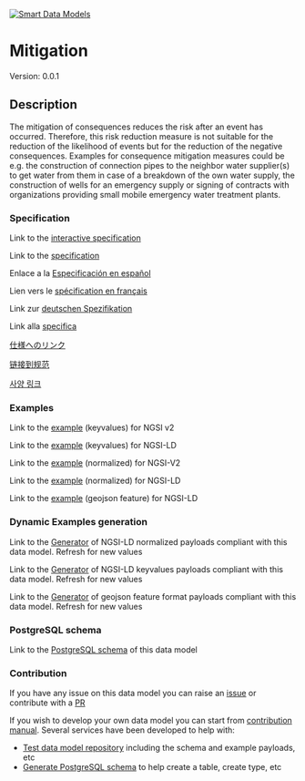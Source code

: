 [![Smart Data Models](https://smartdatamodels.org/wp-content/uploads/2022/01/SmartDataModels_logo.png "Logo")](https://smartdatamodels.org)
# Mitigation
Version: 0.0.1

## Description 

The mitigation of consequences reduces the risk after an event has occurred. Therefore, this risk reduction measure is not suitable for the reduction of the likelihood of events but for the reduction of the negative consequences. Examples for consequence mitigation measures could be e.g. the construction of connection pipes to the neighbor water supplier(s) to get water from them in case of a breakdown of the own water supply, the construction of wells for an emergency supply or signing of contracts with organizations providing small mobile emergency water treatment plants.
### Specification

Link to the [interactive specification](https://swagger.lab.fiware.org/?url=https://smart-data-models.github.io/dataModel.RiskManagement/Mitigation/swagger.yaml)

Link to the [specification](https://github.com/smart-data-models/dataModel.RiskManagement/blob/master/Mitigation/doc/spec.md)

Enlace a la [Especificación en español](https://github.com/smart-data-models/dataModel.RiskManagement/blob/master/Mitigation/doc/spec_ES.md)

Lien vers le [spécification en français](https://github.com/smart-data-models/dataModel.RiskManagement/blob/master/Mitigation/doc/spec_FR.md)

Link zur [deutschen Spezifikation](https://github.com/smart-data-models/dataModel.RiskManagement/blob/master/Mitigation/doc/spec_DE.md)

Link alla [specifica](https://github.com/smart-data-models/dataModel.RiskManagement/blob/master/Mitigation/doc/spec_IT.md)

[仕様へのリンク](https://github.com/smart-data-models/dataModel.RiskManagement/blob/master/Mitigation/doc/spec_JA.md)

[链接到规范](https://github.com/smart-data-models/dataModel.RiskManagement/blob/master/Mitigation/doc/spec_ZH.md)

[사양 링크](https://github.com/smart-data-models/dataModel.RiskManagement/blob/master/Mitigation/doc/spec_KO.md)
### Examples

Link to the [example](https://smart-data-models.github.io/dataModel.RiskManagement/Mitigation/examples/example.json) (keyvalues) for NGSI v2

Link to the [example](https://smart-data-models.github.io/dataModel.RiskManagement/Mitigation/examples/example.jsonld) (keyvalues) for NGSI-LD

Link to the [example](https://smart-data-models.github.io/dataModel.RiskManagement/Mitigation/examples/example-normalized.json) (normalized) for NGSI-V2

Link to the [example](https://smart-data-models.github.io/dataModel.RiskManagement/Mitigation/examples/example-normalized.jsonld) (normalized) for NGSI-LD

Link to the [example](https://smart-data-models.github.io/dataModel.RiskManagement/Mitigation/examples/example-geojsonfeature.json) (geojson feature) for NGSI-LD
### Dynamic Examples generation

Link to the [Generator](https://smartdatamodels.org/extra/ngsi-ld_generator.php?schemaUrl=https://raw.githubusercontent.com/smart-data-models/dataModel.RiskManagement/master/Mitigation/schema.json&email=info@smartdatamodels.org) of NGSI-LD normalized payloads compliant with this data model. Refresh for new values

Link to the [Generator](https://smartdatamodels.org/extra/ngsi-ld_generator_keyvalues.php?schemaUrl=https://raw.githubusercontent.com/smart-data-models/dataModel.RiskManagement/master/Mitigation/schema.json&email=info@smartdatamodels.org) of NGSI-LD keyvalues payloads compliant with this data model. Refresh for new values

Link to the [Generator](https://smartdatamodels.org/extra/geojson_features_generator.php?schemaUrl=https://raw.githubusercontent.com/smart-data-models/dataModel.RiskManagement/master/Mitigation/schema.json&email=info@smartdatamodels.org) of geojson feature format payloads compliant with this data model. Refresh for new values
### PostgreSQL schema

Link to the [PostgreSQL schema](https://github.com/smart-data-models/dataModel.RiskManagement/blob/master/Mitigation/schema.sql) of this data model
### Contribution

 If you have any issue on this data model you can raise an [issue](https://github.com/smart-data-models/dataModel.RiskManagement/issues)  or contribute with a [PR](https://github.com/smart-data-models/dataModel.RiskManagement/pulls)

 If you wish to develop your own data model you can start from [contribution manual](https://bit.ly/contribution_manual). Several services have been developed to help with: 
 - [Test data model repository](https://smartdatamodels.org/index.php/data-models-contribution-api/) including the schema and example payloads, etc
 - [Generate PostgreSQL schema](https://smartdatamodels.org/index.php/sql-service/) to help create a table, create type, etc